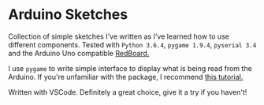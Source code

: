 # Arduino Sketches
Collection of simple sketches I've written as I've learned how to use different components. Tested with `Python 3.6.4`, `pygame 1.9.4`, `pyserial 3.4` and the Arduino Uno compatible [RedBoard.](https://learn.sparkfun.com/tutorials/redboard-vs-uno/all)

I use `pygame` to write simple interface to display what is being read from the Arduino. If you're unfamiliar with the package, I recommend [this tutorial.](https://nerdparadise.com/programming/pygame/part1)

Written with VSCode. Definitely a great choice, give it a try if you haven't!
